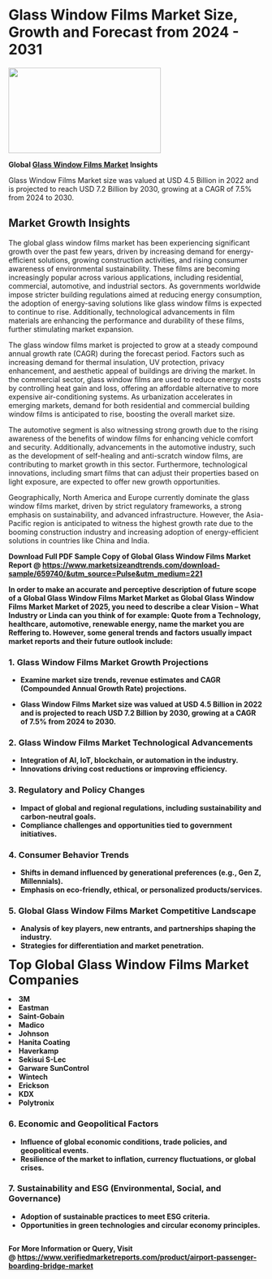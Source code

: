 <H1>Glass Window Films Market Size, Growth and Forecast from 2024 - 2031</H1><img class="aligncenter size-medium wp-image-584254" src="https://thirdeyenews.in/wp-content/uploads/2024/09/Global-Market-Research-300x168.jpeg" alt="" width="300" height="168" /><p><strong>Global&nbsp;<a href="https://www.marketsizeandtrends.com/download-sample/659740/&amp;utm_source=Pulse&amp;utm_medium=221">Glass Window Films Market</a> Insights</strong></p><p>Glass Window Films Market size was valued at USD 4.5 Billion in 2022 and is projected to reach USD 7.2 Billion by 2030, growing at a CAGR of 7.5% from 2024 to 2030.</p><p><h2>Market Growth Insights</h2> <p>The global glass window films market has been experiencing significant growth over the past few years, driven by increasing demand for energy-efficient solutions, growing construction activities, and rising consumer awareness of environmental sustainability. These films are becoming increasingly popular across various applications, including residential, commercial, automotive, and industrial sectors. As governments worldwide impose stricter building regulations aimed at reducing energy consumption, the adoption of energy-saving solutions like glass window films is expected to continue to rise. Additionally, technological advancements in film materials are enhancing the performance and durability of these films, further stimulating market expansion.</p> <p><strong></strong></p> <p>The glass window films market is projected to grow at a steady compound annual growth rate (CAGR) during the forecast period. Factors such as increasing demand for thermal insulation, UV protection, privacy enhancement, and aesthetic appeal of buildings are driving the market. In the commercial sector, glass window films are used to reduce energy costs by controlling heat gain and loss, offering an affordable alternative to more expensive air-conditioning systems. As urbanization accelerates in emerging markets, demand for both residential and commercial building window films is anticipated to rise, boosting the overall market size.</p> <p>The automotive segment is also witnessing strong growth due to the rising awareness of the benefits of window films for enhancing vehicle comfort and security. Additionally, advancements in the automotive industry, such as the development of self-healing and anti-scratch window films, are contributing to market growth in this sector. Furthermore, technological innovations, including smart films that can adjust their properties based on light exposure, are expected to offer new growth opportunities.</p> <p>Geographically, North America and Europe currently dominate the glass window films market, driven by strict regulatory frameworks, a strong emphasis on sustainability, and advanced infrastructure. However, the Asia-Pacific region is anticipated to witness the highest growth rate due to the booming construction industry and increasing adoption of energy-efficient solutions in countries like China and India.</p> <p><strong></p><p><span class=""><strong>Download Full PDF Sample Copy of Global Glass Window Films Market Report</strong> @ <a href="https://www.marketsizeandtrends.com/download-sample/659740/&amp;utm_source=Pulse&amp;utm_medium=221" target="_blank">https://www.marketsizeandtrends.com/download-sample/659740/&amp;utm_source=Pulse&amp;utm_medium=221</a></span></p><p>In order to make an accurate and perceptive description of future scope of a Global&nbsp;Glass Window Films Market Market as Global&nbsp;Glass Window Films Market Market of 2025, you need to describe a clear Vision &ndash; What Industry or Linda can you think of for example: Quote from a Technology, healthcare, automotive, renewable energy, name the market you are Reffering to. However, some general trends and factors usually impact market reports and their future outlook include:</p><h3>1.&nbsp;<strong>Glass Window Films Market Growth Projections</strong></h3><ul><li>Examine market size trends, revenue estimates and CAGR (Compounded Annual Growth Rate) projections.</li><li><p>Glass Window Films Market size was valued at USD 4.5 Billion in 2022 and is projected to reach USD 7.2 Billion by 2030, growing at a CAGR of 7.5% from 2024 to 2030.</p></li></ul><h3>2.&nbsp;<strong>Glass Window Films Market Technological Advancements</strong></h3><ul><li>Integration of AI, IoT, blockchain, or automation in the industry.</li><li>Innovations driving cost reductions or improving efficiency.</li></ul><h3>3.&nbsp;<strong>Regulatory and Policy Changes</strong></h3><ul><li>Impact of global and regional regulations, including sustainability and carbon-neutral goals.</li><li>Compliance challenges and opportunities tied to government initiatives.</li></ul><h3>4.&nbsp;<strong>Consumer Behavior Trends</strong></h3><ul><li>Shifts in demand influenced by generational preferences (e.g., Gen Z, Millennials).</li><li>Emphasis on eco-friendly, ethical, or personalized products/services.</li></ul><h3>5.&nbsp;<strong>Global Glass Window Films Market Competitive Landscape</strong></h3><ul><li>Analysis of key players, new entrants, and partnerships shaping the industry.</li><li>Strategies for differentiation and market penetration.</li></ul><p data-pm-slice="1 1 []"><span style="color: inherit; font-family: inherit; font-size: 25px;">Top Global Glass Window Films Market Companies</span></p><div class="" data-test-id=""><p><li>3M</li><li> Eastman</li><li> Saint-Gobain</li><li> Madico</li><li> Johnson</li><li> Hanita Coating</li><li> Haverkamp</li><li> Sekisui S-Lec</li><li> Garware SunControl</li><li> Wintech</li><li> Erickson</li><li> KDX</li><li> Polytronix</li></p></div><h3>6.&nbsp;<strong>Economic and Geopolitical Factors</strong></h3><ul><li>Influence of global economic conditions, trade policies, and geopolitical events.</li><li>Resilience of the market to inflation, currency fluctuations, or global crises.</li></ul><h3>7.&nbsp;<strong>Sustainability and ESG (Environmental, Social, and Governance)</strong></h3><ul><li>Adoption of sustainable practices to meet ESG criteria.</li><li>Opportunities in green technologies and circular economy principles.</li></ul><h2><strong style="font-size: 14px;">For More Information or Query, Visit @&nbsp;</strong><a style="background-color: #ffffff; font-size: 14px;" href="https://www.marketsizeandtrends.com/report/glass-window-films-market/" target="_blank">https://www.verifiedmarketreports.com/product/airport-passenger-boarding-bridge-market</a></h2>
